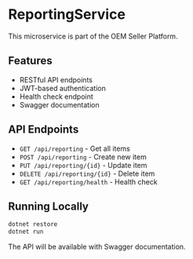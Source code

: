 # ReportingService

This microservice is part of the OEM Seller Platform.

## Features

- RESTful API endpoints
- JWT-based authentication
- Health check endpoint
- Swagger documentation

## API Endpoints

- `GET /api/reporting` - Get all items
- `POST /api/reporting` - Create new item
- `PUT /api/reporting/{id}` - Update item
- `DELETE /api/reporting/{id}` - Delete item
- `GET /api/reporting/health` - Health check

## Running Locally

```bash
dotnet restore
dotnet run
```

The API will be available with Swagger documentation.
